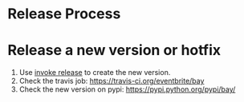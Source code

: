 # Release Process

# Release a new version or hotfix
1. Use [invoke release](https://github.com/eventbrite/invoke-release) to create the new version.
1. Check the travis job: https://travis-ci.org/eventbrite/bay
1. Check the new version on pypi: https://pypi.python.org/pypi/bay/
